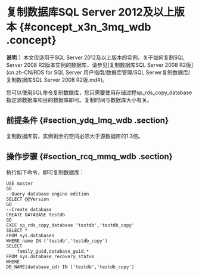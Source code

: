 # 复制数据库SQL Server 2012及以上版本 {#concept_x3n_3mq_wdb .concept}

**说明：** 本文仅适用于SQL Server 2012及以上版本的实例。关于如何复制SQL Server 2008 R2版本实例的数据库，请参见[复制数据库SQL Server 2008 R2版](cn.zh-CN/RDS for SQL Server 用户指南/数据库管理/SQL Server复制数据库/复制数据库SQL Server 2008 R2版.md#)。

您可以使用SQL命令复制数据库，您只需要使用存储过程sp\_rds\_copy\_database指定源数据库和目的数据库即可。复制时间与数据库大小有关。

## 前提条件 {#section_ydq_lmq_wdb .section}

复制数据库前，实例剩余的空间必须大于源数据库的1.3倍。

## 操作步骤 {#section_rcq_mmq_wdb .section}

执行如下命令，即可复制数据库：

```
USE master
GO
--Query database engine edition
SELECT @@Version
GO
--Create database
CREATE DATABASE testdb
GO
EXEC sp_rds_copy_database 'testdb','testdb_copy'
SELECT *
FROM sys.databases
WHERE name IN ('testdb','testdb_copy')
SELECT 
    family_guid,database_guid,* 
FROM sys.database_recovery_status
WHERE 
DB_NAME(database_id) IN ('testdb','testdb_copy')
```

